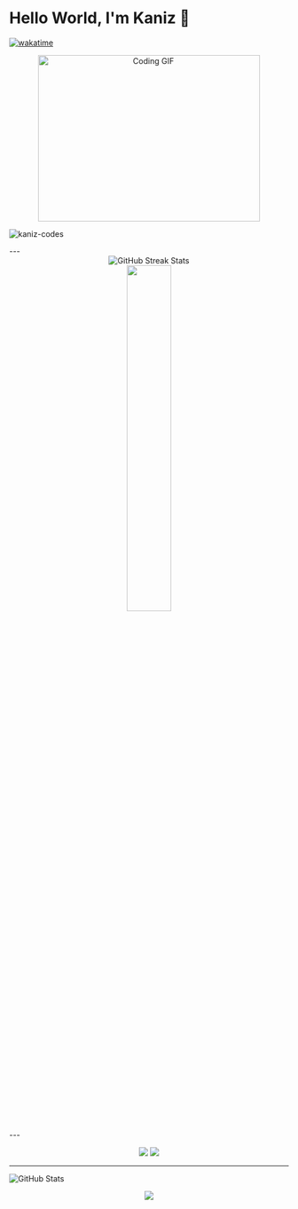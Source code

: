 # Hello World, I'm Kaniz 👋

[![wakatime](https://wakatime.com/badge/user/82f42c29-ecd4-4d2f-aac5-d42b01413a94.svg)](https://wakatime.com/@82f42c29-ecd4-4d2f-aac5-d42b01413a94)


<div align="center">
  <img alt="Coding GIF" src="https://github.com/arsentieva/arsentieva/blob/main/code.gif?raw=true" width="400" height="300" />
</div>

<p align="left"> <img src="https://komarev.com/ghpvc/?username=kaniz-codes&label=Profile%20views&color=0e75b6&style=flat" alt="kaniz-codes" /> </p>
---

<div align="center">
  <img src="https://github-readme-streak-stats.herokuapp.com/?user=kaniz-codes&theme=tokyonight&hide_border=false" alt="GitHub Streak Stats" /><br/>
  <img src="https://github-readme-stats.vercel.app/api/top-langs/?username=kaniz-codes&theme=vue-dark&hide_border=true&include_all_commits=true&count_private=true&layout=compact" width="40%"/>
  
 <!-- <img src="https://github-readme-activity-graph.vercel.app/graph?username=kaniz-codes&theme=tokyo-night" alt="Activity Graph"width="55%"/> -->
  </div>
---

<p align="center">
  <img src="https://github-readme-stats.vercel.app/api?username=kaniz-codes&show_icons=true&theme=radical" />
  <img src="https://github-readme-streak-stats.herokuapp.com/?user=kaniz-codes&theme=radical" />
</p>

---
![GitHub Stats](https://github-readme-stats.vercel.app/api?username=kaniz-codes&show_icons=true&theme=radical)

<p align="center">
  <img src="https://github-readme-stats.vercel.app/api?username=kaniz-codes&show_icons=true&theme=tokyonight" />
</p>


<!-- Kaniz Fatema -->
